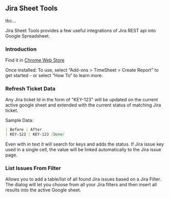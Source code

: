 ## Jira Sheet Tools

tbc...

Jira Sheet Tools provides a few useful integrations of Jira REST api into Google Spreadsheet.

### Introduction

Find it in [Chrome Web Store](https://chrome.google.com/webstore/category/apps)

Once installed:
To use, select “Add-ons > TimeSheet > Create Report” to get started - or select “How To” to learn more.


### Refresh Ticket Data

Any Jira ticket Id in the form of "KEY-123" will be updated on the current active google sheet and extended with the current status of matching Jira ticket.

Sample Data:
```markdown
| Before | After
| KEY-123 | KEY-123 [Done]
```

Even with in text it will search for keys and adds the status.
If Jira issue key used in a single cell, the value will be linked automatically to the Jira issue page.

### List Issues From Filter

Allows you to add a table/list of all found Jira issues based on a Jira Filter.
The dialog will let you choose from all your Jira filters and then insert all results into the active Google sheet.
